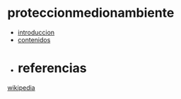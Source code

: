 # proteccionmedionambiente

- [introduccion](introduccion/introduccion.md)
- [contenidos](contenidos/contenidos.md)
- # referencias
[wikipedia](https://es.wikipedia.org/wiki/Wikipedia:Portada)



